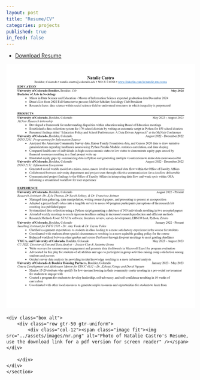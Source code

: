 ```yaml
---
layout: post
title: "Resume/CV"
categories: projects
published: true
in_feed: false
---
```


 <section>
<ul class="actions">
		<li><a href="https://drive.google.com/uc?export-download&id=1Rjk8-sESPsL3wZBO_ptS8v_TjwG-8Qem" class="buttonprimary icon fa-download">Download Resume</a></li>
	</ul>
 </section>
<section>

 <p style="text-align:center;"><img src="/assets/images/nr.png" width="1000" title="resume"/></p>

	<div class="box alt">
		<div class="row gtr-50 gtr-uniform">
			<div class="col-12"><span class="image fit"><img src="../assets/images/nr.png" alt="Photo of Natalie Castro's Resume, use the download link for a pdf version for screen reader" /></span></div>
			
		</div>
	</div>
	</section>
